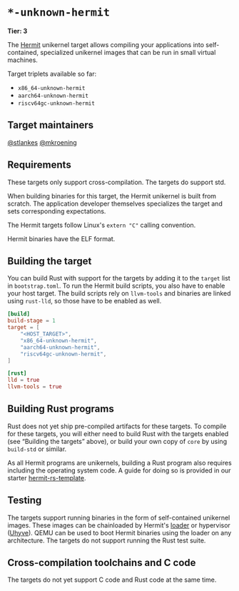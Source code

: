 # `*-unknown-hermit`

**Tier: 3**

The [Hermit] unikernel target allows compiling your applications into self-contained, specialized unikernel images that can be run in small virtual machines.

[Hermit]: https://github.com/hermit-os

Target triplets available so far:

- `x86_64-unknown-hermit`
- `aarch64-unknown-hermit`
- `riscv64gc-unknown-hermit`

## Target maintainers

[@stlankes](https://github.com/stlankes)
[@mkroening](https://github.com/mkroening)

## Requirements

These targets only support cross-compilation.
The targets do support std.

When building binaries for this target, the Hermit unikernel is built from scratch.
The application developer themselves specializes the target and sets corresponding expectations.

The Hermit targets follow Linux's `extern "C"` calling convention.

Hermit binaries have the ELF format.

## Building the target

You can build Rust with support for the targets by adding it to the `target` list in `bootstrap.toml`.
To run the Hermit build scripts, you also have to enable your host target.
The build scripts rely on `llvm-tools` and binaries are linked using `rust-lld`, so those have to be enabled as well.

```toml
[build]
build-stage = 1
target = [
    "<HOST_TARGET>",
    "x86_64-unknown-hermit",
    "aarch64-unknown-hermit",
    "riscv64gc-unknown-hermit",
]

[rust]
lld = true
llvm-tools = true
```

## Building Rust programs

Rust does not yet ship pre-compiled artifacts for these targets.
To compile for these targets, you will either need to build Rust with the targets enabled
(see “Building the targets” above), or build your own copy of `core` by using `build-std` or similar.

As all Hermit programs are unikernels, building a Rust program also requires including the operating system code. A guide for doing so is provided in our starter [hermit-rs-template].

[hermit-rs-template]: https://github.com/hermit-os/hermit-rs-template

## Testing

The targets support running binaries in the form of self-contained unikernel images.
These images can be chainloaded by Hermit's [loader] or hypervisor ([Uhyve]).
QEMU can be used to boot Hermit binaries using the loader on any architecture.
The targets do not support running the Rust test suite.

[loader]: https://github.com/hermit-os/loader
[Uhyve]: https://github.com/hermit-os/uhyve

## Cross-compilation toolchains and C code

The targets do not yet support C code and Rust code at the same time.
